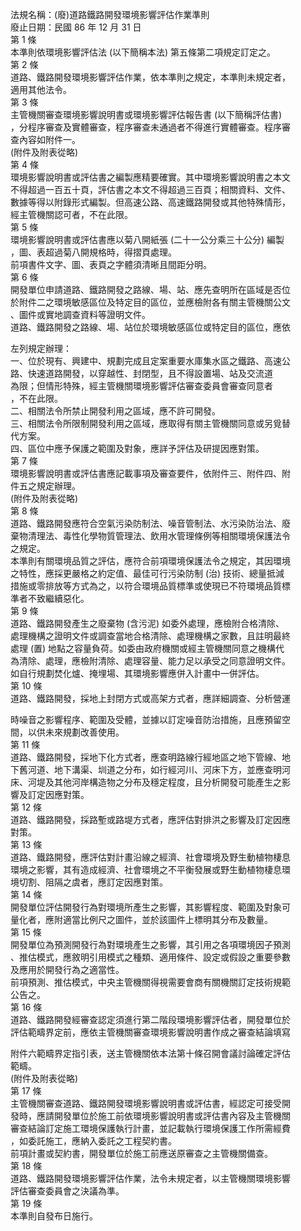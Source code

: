 法規名稱：(廢)道路鐵路開發環境影響評估作業準則  
廢止日期：民國 86 年 12 月 31 日  
第 1 條  
本準則依環境影響評估法 (以下簡稱本法) 第五條第二項規定訂定之。  
第 2 條  
道路、鐵路開發環境影響評估作業，依本準則之規定，本準則未規定者，  
適用其他法令。  
第 3 條  
主管機關審查環境影響說明書或環境影響評估報告書 (以下簡稱評估書)  
，分程序審查及實體審查，程序審查未通過者不得進行實體審查。程序審  
查內容如附件一。  
(附件及附表從略)  
第 4 條  
環境影響說明書或評估書之編製應精要確實。其中環境影響說明書之本文  
不得超過一百五十頁，評估書之本文不得超過三百頁；相關資料、文件、  
數據等得以附錄形式編製。但高速公路、高速鐵路開發或其他特殊情形，  
經主管機關認可者，不在此限。  
第 5 條  
環境影響說明書或評估書應以菊八開紙張 (二十一公分乘三十公分) 編製  
，圖、表超過菊八開規格時，得摺頁處理。  
前項書件文字、圖、表頁之字體須清晰且間距分明。  
第 6 條  
開發單位申請道路、鐵路開發之路線、場、站、應先查明所在區域是否位  
於附件二之環境敏感區位及特定目的區位，並應檢附各有關主管機關公文  
、圖件或實地調查資料等證明文件。  
道路、鐵路開發之路線、場、站位於環境敏感區位或特定目的區位，應依  


左列規定辦理：  
一、位於現有、興建中、規劃完成且定案重要水庫集水區之鐵路、高速公  
路、快速道路開發，以穿越性、封閉型，且不得設置場、站及交流道  
為限；但情形特殊，經主管機關環境影響評估審查委員會審查同意者  
，不在此限。  
二、相關法令所禁止開發利用之區域，應不許可開發。  
三、相關法令所限制開發利用之區域，應取得有關主管機關同意或另覓替  
代方案。  
四、區位中應予保護之範圍及對象，應詳予評估及研提因應對策。  
第 7 條  
環境影響說明書或評估書應記載事項及審查要件，依附件三、附件四、附  
件五之規定辦理。  
(附件及附表從略)  
第 8 條  
道路、鐵路開發應符合空氣污染防制法、噪音管制法、水污染防治法、廢  
棄物清理法、毒性化學物質管理法、飲用水管理條例等相關環境保護法令  
之規定。  
本準則有關環境品質之評估，應符合前項環境保護法令之規定，其因環境  
之特性，應採更嚴格之約定值、最佳可行污染防制 (治) 技術、總量抵減  
措施或零排放等方式為之，以符合環境品質標準或使現已不符環境品質標  
準者不致繼續惡化。  
第 9 條  
道路、鐵路開發產生之廢棄物 (含污泥) 如委外處理，應檢附合格清除、  
處理機構之證明文件或調查當地合格清除、處理機構之家數，且註明最終  
處理 (置) 地點之容量負荷。如委由政府機關或經主管機關同意之機構代  
為清除、處理，應檢附清除、處理容量、能力足以承受之同意證明文件。  
如自行規劃焚化爐、掩埋場、其環境影響應併入計畫中一併評估。  
第 10 條  
道路、鐵路開發，採地上封閉方式或高架方式者，應詳細調查、分析營運  


時噪音之影響程序、範圍及受體，並據以訂定噪音防治措施，且應預留空  
間，以供未來規劃改善使用。  
第 11 條  
道路、鐵路開發，採地下化方式者，應查明路線行經地區之地下管線、地  
下舊河道、地下溝渠、圳道之分布，如行經河川、河床下方，並應查明河  
床、河堤及其他河岸構造物之分布及穩定程度，且分析開發可能產生之影  
響及訂定因應對策。  
第 12 條  
道路、鐵路開發，採路塹或路堤方式者，應評估對排洪之影響及訂定因應  
對策。  
第 13 條  
道路、鐵路開發，應評估對計畫沿線之經濟、社會環境及野生動植物棲息  
環境之影響，其有造成經濟、社會環境之不平衡發展或野生動植物棲息環  
境切割、阻隔之虞者，應訂定因應對策。  
第 14 條  
開發單位評估開發行為對環境所產生之影響，其影響程度、範圍及對象可  
量化者，應附適當比例尺之圖件，並於該圖件上標明其分布及數量。  
第 15 條  
開發單位為預測開發行為對環境產生之影響，其引用之各項環境因子預測  
、推估模式，應敘明引用模式之種類、適用條件、設定或假設之重要參數  
及應用於開發行為之適當性。  
前項預測、推估模式，中央主管機關得視需要會商有關機關訂定技術規範  
公告之。  
第 16 條  
道路、鐵路開發經審查認定須進行第二階段環境影響評估者，開發單位於  
評估範疇界定前，應依主管機關審查環境影響說明書作成之審查結論填寫  


附件六範疇界定指引表，送主管機關依本法第十條召開會議討論確定評估  
範疇。  
(附件及附表從略)  
第 17 條  
主管機關審查道路、鐵路開發環境影響說明書或評估書，經認定可接受開  
發時，應請開發單位於施工前依環境影響說明書或評估書內容及主管機關  
審查結論訂定施工環境保護執行計畫，並記載執行環境保護工作所需經費  
，如委託施工，應納入委託之工程契約書。  
前項計畫或契約書，開發單位於施工前應送原審查之主管機關備查。  
第 18 條  
道路、鐵路開發環境影響評估作業，法令未規定者，以主管機關環境影響  
評估審查委員會之決議為準。  
第 19 條  
本準則自發布日施行。  


